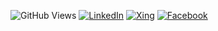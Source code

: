 ![GitHub Views](https://komarev.com/ghpvc/?username=difuoan)
[![LinkedIn](https://img.shields.io/badge/LinkedIn-Follow%20me-0088cc?logo=linkedin)](https://www.linkedin.com/in/lucas-venturini-73a392206/)
[![Xing](https://img.shields.io/badge/Xing-Hire%20me-0088cc?logo=xing)](https://www.xing.com/profile/Lucas_Venturini)
[![Facebook](https://img.shields.io/badge/Facebook-Chill%20with%20me-0088cc?logo=facebook)](https://www.facebook.com/lucas.venturini.399)
